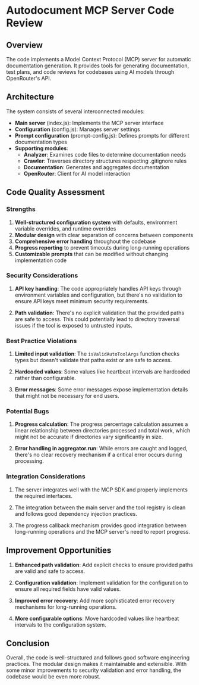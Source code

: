 # Autodocument MCP Server Code Review

## Overview

The code implements a Model Context Protocol (MCP) server for automatic documentation generation. It provides tools for generating documentation, test plans, and code reviews for codebases using AI models through OpenRouter's API.

## Architecture

The system consists of several interconnected modules:
- **Main server** (index.js): Implements the MCP server interface
- **Configuration** (config.js): Manages server settings
- **Prompt configuration** (prompt-config.js): Defines prompts for different documentation types
- **Supporting modules**:
  - **Analyzer**: Examines code files to determine documentation needs
  - **Crawler**: Traverses directory structures respecting .gitignore rules
  - **Documentation**: Generates and aggregates documentation
  - **OpenRouter**: Client for AI model interaction

## Code Quality Assessment

### Strengths

1. **Well-structured configuration system** with defaults, environment variable overrides, and runtime overrides
2. **Modular design** with clear separation of concerns between components
3. **Comprehensive error handling** throughout the codebase
4. **Progress reporting** to prevent timeouts during long-running operations
5. **Customizable prompts** that can be modified without changing implementation code

### Security Considerations

1. **API key handling**: The code appropriately handles API keys through environment variables and configuration, but there's no validation to ensure API keys meet minimum security requirements.

2. **Path validation**: There's no explicit validation that the provided paths are safe to access. This could potentially lead to directory traversal issues if the tool is exposed to untrusted inputs.

### Best Practice Violations

1. **Limited input validation**: The `isValidAutoToolArgs` function checks types but doesn't validate that paths exist or are safe to access.

2. **Hardcoded values**: Some values like heartbeat intervals are hardcoded rather than configurable.

3. **Error messages**: Some error messages expose implementation details that might not be necessary for end users.

### Potential Bugs

1. **Progress calculation**: The progress percentage calculation assumes a linear relationship between directories processed and total work, which might not be accurate if directories vary significantly in size.

2. **Error handling in aggregator.run**: While errors are caught and logged, there's no clear recovery mechanism if a critical error occurs during processing.

### Integration Considerations

1. The server integrates well with the MCP SDK and properly implements the required interfaces.

2. The integration between the main server and the tool registry is clean and follows good dependency injection practices.

3. The progress callback mechanism provides good integration between long-running operations and the MCP server's need to report progress.

## Improvement Opportunities

1. **Enhanced path validation**: Add explicit checks to ensure provided paths are valid and safe to access.

2. **Configuration validation**: Implement validation for the configuration to ensure all required fields have valid values.

3. **Improved error recovery**: Add more sophisticated error recovery mechanisms for long-running operations.

4. **More configurable options**: Move hardcoded values like heartbeat intervals to the configuration system.

## Conclusion

Overall, the code is well-structured and follows good software engineering practices. The modular design makes it maintainable and extensible. With some minor improvements to security validation and error handling, the codebase would be even more robust.
